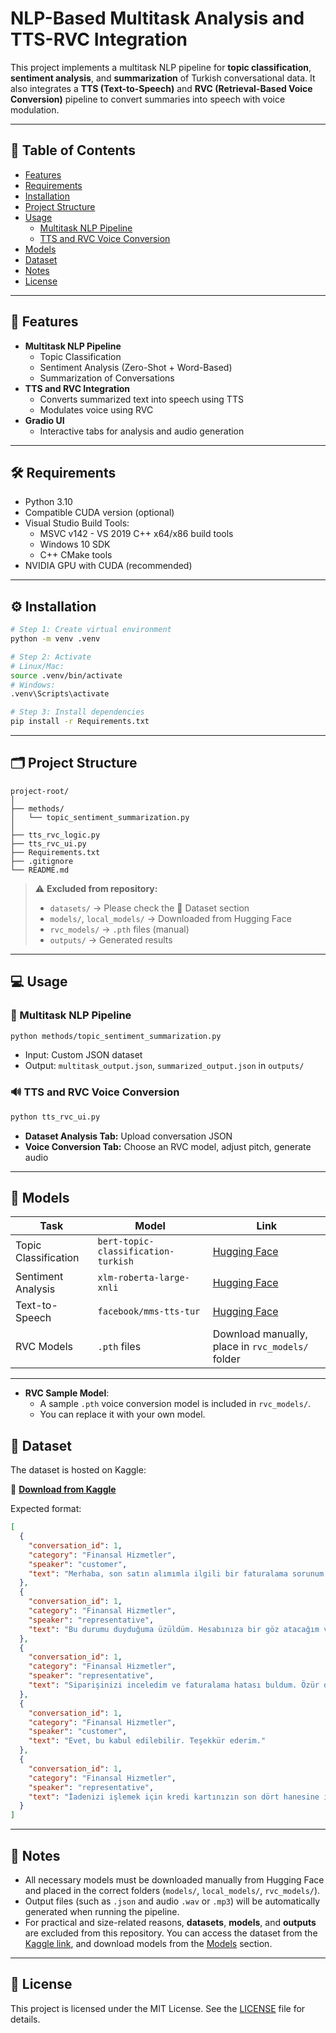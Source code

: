 # NLP-Based Multitask Analysis and TTS-RVC Integration

This project implements a multitask NLP pipeline for **topic classification**, **sentiment analysis**, and **summarization** of Turkish conversational data. It also integrates a **TTS (Text-to-Speech)** and **RVC (Retrieval-Based Voice Conversion)** pipeline to convert summaries into speech with voice modulation.

---

## 📌 Table of Contents
- [Features](#features)
- [Requirements](#requirements)
- [Installation](#installation)
- [Project Structure](#project-structure)
- [Usage](#usage)
  - [Multitask NLP Pipeline](#multitask-nlp-pipeline)
  - [TTS and RVC Voice Conversion](#tts-and-rvc-voice-conversion)
- [Models](#models)
- [Dataset](#dataset)
- [Notes](#notes)
- [License](#license)

---

## 🚀 Features

- **Multitask NLP Pipeline**
  - Topic Classification
  - Sentiment Analysis (Zero-Shot + Word-Based)
  - Summarization of Conversations
- **TTS and RVC Integration**
  - Converts summarized text into speech using TTS
  - Modulates voice using RVC
- **Gradio UI**
  - Interactive tabs for analysis and audio generation

---

## 🛠 Requirements

- Python 3.10
- Compatible CUDA version (optional)
- Visual Studio Build Tools:
  - MSVC v142 - VS 2019 C++ x64/x86 build tools
  - Windows 10 SDK
  - C++ CMake tools
- NVIDIA GPU with CUDA (recommended)

---

## ⚙️ Installation

```bash
# Step 1: Create virtual environment
python -m venv .venv

# Step 2: Activate
# Linux/Mac:
source .venv/bin/activate
# Windows:
.venv\Scripts\activate

# Step 3: Install dependencies
pip install -r Requirements.txt
```

---

## 🗂 Project Structure

```plaintext
project-root/
│
├── methods/
│   └── topic_sentiment_summarization.py
│
├── tts_rvc_logic.py
├── tts_rvc_ui.py
├── Requirements.txt
├── .gitignore
└── README.md
```

> ⚠️ **Excluded from repository:**
> - `datasets/` → Please check the 📁 Dataset section
> - `models/`, `local_models/` → Downloaded from Hugging Face
> - `rvc_models/` → `.pth` files (manual)
> - `outputs/` → Generated results

---

## 💻 Usage

### 🧠 Multitask NLP Pipeline

```bash
python methods/topic_sentiment_summarization.py
```

- Input: Custom JSON dataset
- Output: `multitask_output.json`, `summarized_output.json` in `outputs/`

### 🔊 TTS and RVC Voice Conversion

```bash
python tts_rvc_ui.py
```

- **Dataset Analysis Tab:** Upload conversation JSON
- **Voice Conversion Tab:** Choose an RVC model, adjust pitch, generate audio

---

## 🧠 Models

| Task                | Model                               | Link                                                                 |
|---------------------|--------------------------------------|----------------------------------------------------------------------|
| Topic Classification | `bert-topic-classification-turkish` | [Hugging Face](https://huggingface.co/GosamaIKU/bert-topic-classification-turkish) |
| Sentiment Analysis   | `xlm-roberta-large-xnli`            | [Hugging Face](https://huggingface.co/joeddav/xlm-roberta-large-xnli) |
| Text-to-Speech       | `facebook/mms-tts-tur`              | [Hugging Face](https://huggingface.co/facebook/mms-tts-tur) |
| RVC Models           | `.pth` files                        | Download manually, place in `rvc_models/` folder |

---

- **RVC Sample Model**:
  - A sample `.pth` voice conversion model is included in `rvc_models/`.
  - You can replace it with your own model.



## 📁 Dataset


The dataset is hosted on Kaggle:

🔗 **[Download from Kaggle](https://www.kaggle.com/datasets/anills/turkish-call-center-conversations/data)** 

Expected format:

```json
[
  {
    "conversation_id": 1,
    "category": "Finansal Hizmetler",
    "speaker": "customer",
    "text": "Merhaba, son satın alımımla ilgili bir faturalama sorunum var. Sipariş numaram BB987654321. Tahsil edilmesi gereken 50 $ yerine 75 $ ödedim."
  },
  {
    "conversation_id": 1,
    "category": "Finansal Hizmetler",
    "speaker": "representative",
    "text": "Bu durumu duyduğuma üzüldüm. Hesabınıza bir göz atacağım ve sorunu çözmeye çalışacağım.(Temsilci araştırma yapar)"
  },
  {
    "conversation_id": 1,
    "category": "Finansal Hizmetler",
    "speaker": "representative",
    "text": "Siparişinizi inceledim ve faturalama hatası buldum. Özür dilerim. Fark tutarını iade edeceğim ve iadeniz önümüzdeki 3-5 iş günü içinde hesabınızda olacak."
  },
  {
    "conversation_id": 1,
    "category": "Finansal Hizmetler",
    "speaker": "customer",
    "text": "Evet, bu kabul edilebilir. Teşekkür ederim."
  },
  {
    "conversation_id": 1,
    "category": "Finansal Hizmetler",
    "speaker": "representative",
    "text": "İadenizi işlemek için kredi kartınızın son dört hanesine ihtiyacım var."
  }
]
```

---

## 📝 Notes

- All necessary models must be downloaded manually from Hugging Face and placed in the correct folders (`models/`, `local_models/`, `rvc_models/`).
- Output files (such as `.json` and audio `.wav` or `.mp3`) will be automatically generated when running the pipeline.
- For practical and size-related reasons, **datasets**, **models**, and **outputs** are excluded from this repository. You can access the dataset from the [Kaggle link](#dataset), and download models from the [Models](#models) section.

---

## 📄 License

This project is licensed under the MIT License. See the [LICENSE](LICENSE) file for details.
